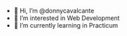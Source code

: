 - 👋 Hi, I’m @donnycavalcante
- 👀 I’m interested in Web Development
- 🌱 I’m currently learning in Practicum
<!---
donnycavalcante/donnycavalcante is a ✨ special ✨ repository because its `README.md` (this file) appears on your GitHub profile.
You can click the Preview link to take a look at your changes.
--->
